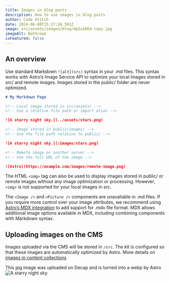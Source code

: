 ```yaml
---
title: Images in blog posts
description: How to use images in blog posts
author: Code Stitch
date: 2024-06-08T15:27:34.591Z
image: src/assets/images/blog/4p2a1864-copy.jpg
imageAlt: Bathroom
isFeatured: false
---
```


## An overview

Use standard Markdown `![alt](src)` syntax in your .md files. This syntax works with Astro’s Image Service API to optimize your local images stored in src/ and remote images. Images stored in the public/ folder are never optimized.

```md
# My Markdown Page

<!-- Local image stored in src/assets/ -->
<!-- Use a relative file path or import alias -->

![A starry night sky.](../assets/stars.png)

<!-- Image stored in public/images/ -->
<!-- Use the file path relative to public/ -->

![A starry night sky.](/images/stars.png)

<!-- Remote image on another server -->
<!-- Use the full URL of the image -->

![Astro](https://example.com/images/remote-image.png)
```

The HTML `<img>` tag can also be used to display images stored in public/ or remote images without any image optimization or processing. However, `<img>` is not supported for your local images in src.

The `<Image />` and `<Picture />` components are unavailable in .md files. If you require more control over your image attributes, we recommend using [Astro’s MDX integration](https://docs.astro.build/en/guides/integrations-guide/mdx/) to add support for .mdx file format. MDX allows additional image options available in MDX, including combining components with Markdown syntax.

## Uploading images on the CMS

Images uploaded via the CMS will be stored in `/src`. The kit is configured so that these images are automatically optimized by Astro. More details on [images in content collections](https://docs.astro.build/en/guides/images/#images-in-content-collections)

This jpg image was uploaded on Decap and is turned into a webp by Astro
![A starry night sky.](@assets/images/blog/4p2a1864-copy.jpg)
